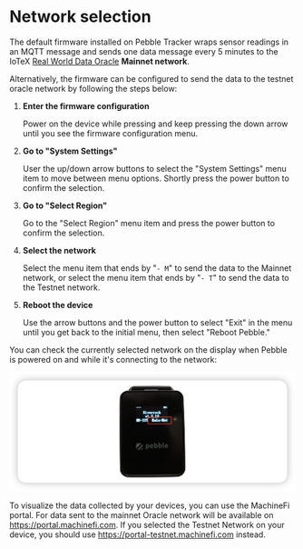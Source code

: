 # Network selection

The default firmware installed on Pebble Tracker wraps sensor readings in an MQTT message and sends one data message every 5 minutes to the IoTeX [Real World Data Oracle](../../layer2/real-world-data-oracle.md) **Mainnet network**.&#x20;

Alternatively, the firmware can be configured to send the data to the testnet oracle network by following the steps below:

1.  **Enter the firmware configuration**

    Power on the device while pressing and keep pressing the down arrow until you see the firmware configuration menu.
2.  **Go to "System Settings"**

    User the up/down arrow buttons to select the "System Settings" menu item to move between menu options. Shortly press the power button to confirm the selection.
3.  **Go to "Select Region"**

    Go to the "Select Region" menu item and press the power button to confirm the selection.
4.  **Select the network**

    Select the menu item that ends by "`- M`" to send the data to the Mainnet network, or select the menu item that ends by "`- T`" to send the data to the Testnet network.
5.  **Reboot the device**

    Use the arrow buttons and the power button to select "Exit" in the menu until you get back to the initial menu, then select "Reboot Pebble."

You can check the currently selected network on the display when Pebble is powered on and while it's connecting to the network:

![Currently selected network](<../../.gitbook/assets/image (24).png>)

To visualize the data collected by your devices, you can use the MachineFi portal. For data sent to the mainnet Oracle network will be available on https://portal.machinefi.com. If you selected the Testnet Network on your device, you should use https://portal-testnet.machinefi.com instead.&#x20;
